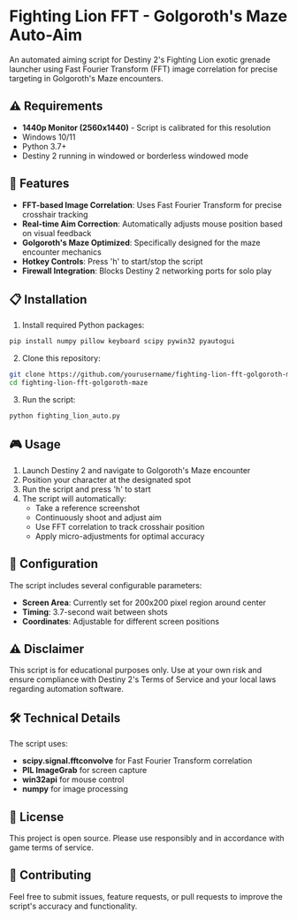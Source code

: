 # Fighting Lion FFT - Golgoroth's Maze Auto-Aim

An automated aiming script for Destiny 2's Fighting Lion exotic grenade launcher using Fast Fourier Transform (FFT) image correlation for precise targeting in Golgoroth's Maze encounters.

## ⚠️ Requirements

- **1440p Monitor (2560x1440)** - Script is calibrated for this resolution
- Windows 10/11
- Python 3.7+
- Destiny 2 running in windowed or borderless windowed mode

## 🎯 Features

- **FFT-based Image Correlation**: Uses Fast Fourier Transform for precise crosshair tracking
- **Real-time Aim Correction**: Automatically adjusts mouse position based on visual feedback
- **Golgoroth's Maze Optimized**: Specifically designed for the maze encounter mechanics
- **Hotkey Controls**: Press 'h' to start/stop the script
- **Firewall Integration**: Blocks Destiny 2 networking ports for solo play

## 📋 Installation

1. Install required Python packages:
```bash
pip install numpy pillow keyboard scipy pywin32 pyautogui
```

2. Clone this repository:
```bash
git clone https://github.com/yourusername/fighting-lion-fft-golgoroth-maze.git
cd fighting-lion-fft-golgoroth-maze
```

3. Run the script:
```bash
python fighting_lion_auto.py
```

## 🎮 Usage

1. Launch Destiny 2 and navigate to Golgoroth's Maze encounter
2. Position your character at the designated spot
3. Run the script and press 'h' to start
4. The script will automatically:
   - Take a reference screenshot
   - Continuously shoot and adjust aim
   - Use FFT correlation to track crosshair position
   - Apply micro-adjustments for optimal accuracy

## 🔧 Configuration

The script includes several configurable parameters:

- **Screen Area**: Currently set for 200x200 pixel region around center
- **Timing**: 3.7-second wait between shots
- **Coordinates**: Adjustable for different screen positions

## ⚠️ Disclaimer

This script is for educational purposes only. Use at your own risk and ensure compliance with Destiny 2's Terms of Service and your local laws regarding automation software.

## 🛠️ Technical Details

The script uses:
- **scipy.signal.fftconvolve** for Fast Fourier Transform correlation
- **PIL ImageGrab** for screen capture
- **win32api** for mouse control
- **numpy** for image processing

## 📝 License

This project is open source. Please use responsibly and in accordance with game terms of service.

## 🤝 Contributing

Feel free to submit issues, feature requests, or pull requests to improve the script's accuracy and functionality.
